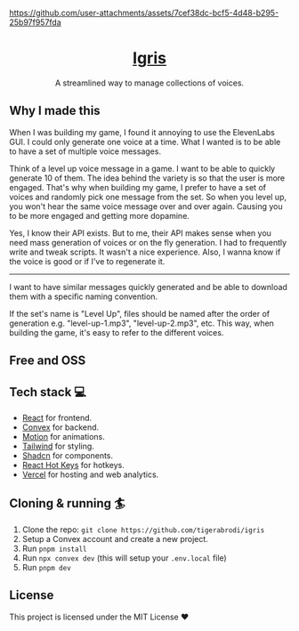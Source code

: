 https://github.com/user-attachments/assets/7cef38dc-bcf5-4d48-b295-25b97f957fda

<div align="center">
<h1 align="center">
  <a href="https://igris.vercel.app/">Igris</a>
</h1>
  <p>
    A streamlined way to manage collections of voices.
  </p>
</div>

## Why I made this

When I was building my game, I found it annoying to use the ElevenLabs GUI. I could only generate one voice at a time. What I wanted is to be able to have a set of multiple voice messages.

Think of a level up voice message in a game. I want to be able to quickly generate 10 of them. The idea behind the variety is so that the user is more engaged. That's why when building my game, I prefer to have a set of voices and randomly pick one message from the set. So when you level up, you won't hear the same voice message over and over again. Causing you to be more engaged and getting more dopamine.

Yes, I know their API exists. But to me, their API makes sense when you need mass generation of voices or on the fly generation. I had to frequently write and tweak scripts. It wasn't a nice experience. Also, I wanna know if the voice is good or if I've to regenerate it.

---

I want to have similar messages quickly generated and be able to download them with a specific naming convention.

If the set's name is "Level Up", files should be named after the order of generation e.g. "level-up-1.mp3", "level-up-2.mp3", etc. This way, when building the game, it's easy to refer to the different voices.

## Free and OSS

## Tech stack 💻

- [React](https://react.dev/) for frontend.
- [Convex](https://www.convex.dev/) for backend.
- [Motion](https://motion.dev/) for animations.
- [Tailwind](https://tailwindcss.com/) for styling.
- [Shadcn](https://ui.shadcn.com/) for components.
- [React Hot Keys](https://github.com/jaywcjlove/react-hotkeys) for hotkeys.
- [Vercel](https://vercel.com/) for hosting and web analytics.

## Cloning & running 🏄

1. Clone the repo: `git clone https://github.com/tigerabrodi/igris`
2. Setup a Convex account and create a new project.
3. Run `pnpm install`
4. Run `npx convex dev` (this will setup your `.env.local` file)
5. Run `pnpm dev`

## License

This project is licensed under the MIT License ❤️
